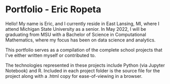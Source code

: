 # Portfolio - Eric Ropeta


Hello! My name is Eric, and I currently reside in East Lansing, MI, where I attend Michigan State University as a senior. In May 2022, I will be graduating from MSU with a Bachelor of Science in Computational Mathematics, where my focus has been on data science and analytics. 


This portfolio serves as a compilation of the complete school projects that I've either written myself or contributed to. 


The technologies represented in these projects include Python (via Jupyter Notebook) and R. Included in each project folder is the source file for the project along with a .html copy for ease-of-viewing in a browser.
